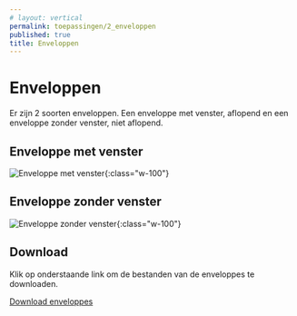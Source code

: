 ```yaml
---
# layout: vertical
permalink: toepassingen/2_enveloppen
published: true
title: Enveloppen
---
```


# Enveloppen

Er zijn 2 soorten enveloppen.
Een enveloppe met venster, aflopend en een enveloppe zonder venster, niet aflopend.

## Enveloppe met venster

![Enveloppe met venster](../images/aliriosolutions/toepassingen_enveloppe1.png){:class="w-100"}

## Enveloppe zonder venster

![Enveloppe zonder venster](../images/aliriosolutions/toepassingen_enveloppe2.png){:class="w-100"}

## Download

Klik op onderstaande link om de bestanden van de enveloppes te downloaden.

<a href="../downloads/enveloppe.zip">Download enveloppes</a>